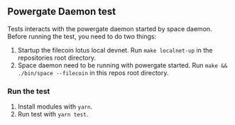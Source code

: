 ## Powergate Daemon test

Tests interacts with the powergate daemon started by space daemon.
Before running the test, you need to do two things:

1. Startup the filecoin lotus local devnet. Run `make localnet-up` in the repositories root directory.
2. Space daemon need to be running with powergate started. Run `make && ./bin/space --filecoin` in this repos root directory.

### Run the test
1. Install modules with `yarn`.
2. Run test with `yarn test`.